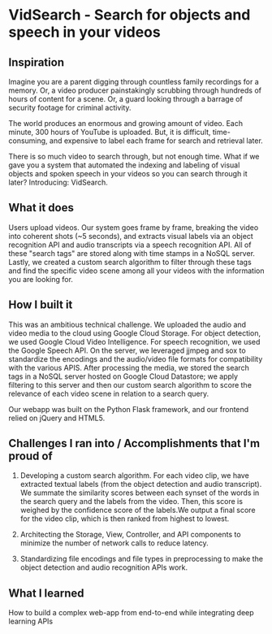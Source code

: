 # VidSearch - Search for objects and speech in your videos

## Inspiration
Imagine you are a parent digging through countless family recordings for a memory. Or, a video producer painstakingly scrubbing through hundreds of hours of content for a scene. Or,  a guard looking through a barrage of security footage for criminal activity.

The world produces an enormous and growing amount of video. Each minute, 300 hours of YouTube is uploaded. But, it is difficult, time-consuming, and expensive to label each frame for search and retrieval later.

There is so much video to search through, but not enough time. What if we gave you a system that automated the  indexing and labeling of visual objects and spoken speech in your videos so you can search through it later? Introducing: VidSearch.

## What it does

Users upload videos. Our system goes frame by frame, breaking the video into coherent shots (~5 seconds), and extracts visual labels via an object recognition API and audio transcripts via a speech recognition API. All of these "search tags" are stored along with time stamps in a NoSQL server. Lastly, we created a custom search algorithm to filter through these tags and find the specific video scene among all your videos with the information you are looking for.

## How I built it

This was an ambitious technical challenge. We uploaded the audio and video media to the cloud using Google Cloud Storage. For object detection, we used Google Cloud Video Intelligence. For speech recognition, we used the Google Speech API. On the server, we leveraged jjmpeg and sox to standardize the encodings and the audio/video file formats for compatibility with the various APIS. After processing the media, we stored the search tags in a NoSQL server hosted on Google Cloud Datastore; we apply filtering to this server and then our custom search algorithm to score the relevance of each video scene in relation to a search query.

Our webapp was built on the Python Flask framework, and our frontend relied on jQuery and HTML5.

## Challenges I ran into / Accomplishments that I'm proud of

1. Developing a custom search algorithm. For each video clip, we have extracted textual labels (from the object detection and audio transcript). We summate the similarity scores between each synset of the words in the search query and the labels from the video. Then, this score is weighed by the confidence score of the labels.We output a final score for the video clip, which is then ranked from highest to lowest.

2. Architecting the Storage, View, Controller, and API components to minimize the number of network calls to reduce latency.

3. Standardizing file encodings and file types in preprocessing to make the object detection and audio recognition APIs work.

## What I learned

How to build a complex web-app from end-to-end while integrating deep learning APIs